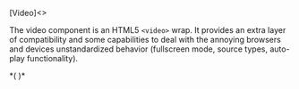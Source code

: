 
[Video]<>

The video component is an HTML5 `<video>` wrap. It provides an extra layer of compatibility and some capabilities to deal with the annoying browsers and devices unstandardized behavior (fullscreen mode, source types, auto-play functionality).

*(
<doc-playground label="Simple Video" format="true" html="true" js="true" css="true" selector="body">
  <template type="html">
    <head>
      <script src='framework/doc-eon/eon/eon.js'></script>
      <script>
        eon.theme = "claro";
        eon.themeSchema = {
          claro: ["eon-video"]
        }
      </script>
      <script>eon.import(['framework/doc-eon/eon/ui/eon-video','framework/doc-eon/custom/doc-playground/doc-showcase'])</script>
  </head>
  <body>
    <doc-showcase title='Snowy day'>
      <eon-video type="video/mp4" controls="true" src="video/snow.mp4" poster="img/snow.jpg" volume="0.5">
      </eon-video>
    </doc-showcase>
  </body>
  </template>
</doc-playground>
)*

